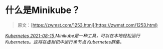 <!--yml
category: 未分类
date: 0001-01-01 00:00:00
-->

# 什么是Minikube？

> 原文：[https://zwmst.com/1253.html](https://zwmst.com/1253.html)

   [ *Kubernetes* ](https://zwmst.com/kubernetes)*[ <time datetime="2021-08-15T10:52:31+08:00"> 2021-08-15 </time> ](https://zwmst.com/1253.html)  Minikube是一种工具，可以在本地轻松运行Kubernetes。这将在虚拟机中运行单节点 Kubernetes群集。*